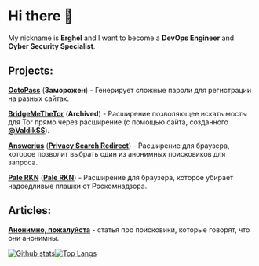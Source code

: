# Hi there 👋

My nickname is **Erghel** and I want to become a **DevOps Engineer** and **Cyber Security Specialist**.

## Projects:
   [**OctoPass**](https://github.com/Erghel/OctoPass) (**Заморожен**) - Генерирует сложные пароли для регистрации на разных сайтах.
   
   [**BridgeMeTheTor**](https://github.com/Erghel/I-love-Tor) (**Archived**) - Расширение позволяющее искать мосты для Tor прямо через расширение (с помощью сайта, созданного [**@ValdikSS**](https://github.com/ValdikSS)).
   
   [**Answerius**](https://github.com/Erghel/Answerius) ([**Privacy Search Redirect**](https://addons.mozilla.org/ru/firefox/addon/privacysearch-/)) - Расширение для браузера, которое позволит выбрать один из анонимных поисковиков для запроса.
   
   [**Pale RKN**](https://github.com/Erghel/PaleRKN) ([**Pale RKN**](https://addons.mozilla.org/ru/firefox/addon/pale-rkn/)) - Расширение для браузера, которое убирает надоедливые плашки от Роскомнадзора. 
   
## Articles:
   [**Анонимно, пожалуйста**](https://habr.com/ru/post/661857/) - статья про поисковики, которые говорят, что они анонимны. 

[![Github stats](https://github-readme-stats.vercel.app/api?username=Erghel&hide_border=true&count_private=true&show_icons=true&include_all_commits=true)](https://github.com/anuraghazra/github-readme-stats)[![Top Langs](https://github-readme-stats.vercel.app/api/top-langs/?username=Erghel&layout=compact&hide_border=true&)](https://github.com/anuraghazra/github-readme-stats)
